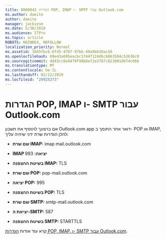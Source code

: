 ```yaml
---
title: 8000043 הגדרות POP, IMAP ו- SMTP עבור Outlook.com
ms.author: daeite
author: daeite
manager: jackiesm
ms.date: 5/30/2018
ms.audience: ITPro
ms.topic: article
ROBOTS: NOINDEX, NOFOLLOW
localization_priority: Normal
ms.assetid: 16b5fbc6-6f45-4707-97bb-49a9b610ac56
ms.openlocfilehash: 69e43a695eacbc1744f124dbcb863584c53636c0
ms.sourcegitcommit: dd43cc0a9470f98b8ef2a3787c823801d674c666
ms.translationtype: MT
ms.contentlocale: he-IL
ms.lasthandoff: 02/12/2019
ms.locfileid: "29925273"
---
```

# <a name="pop-imap-and-smtp-settings-for-outlookcom"></a>הגדרות POP, IMAP ו- SMTP עבור Outlook.com

אם ברצונך להוסיף את חשבון Outlook.com app דואר אחר התומך ב- POP או IMAP, להלן הגדרות שרת ידני שיהיה עליך:
  
- **שם שרת IMAP:** imap mail.outlook.com 
    
- **IMAP יציאה:** 993 
    
- **בשיטת ההצפנה IMAP:** TLS 
    
- **שם שרת POP:** pop-mail.outlook.com 
    
- **יציאה POP:** 995 
    
- **בשיטת ההצפנה POP:** TLS 
    
- **שם שרת SMTP:** smtp-mail.outlook.com 
    
- **יציאת ה-SMTP:** 587 
    
- **בשיטת ההצפנה SMTP:** STARTTLS 
    
קרא עוד אודות [הגדרות POP, IMAP, ו- SMTP עבור Outlook.com](https://go.microsoft.com/fwlink/p/?linkid=2001402&amp;clcid=0x409).
  

